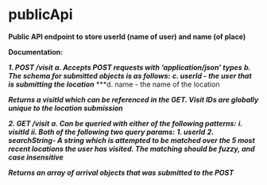 # publicApi

**Public API endpoint to store userId (name of user) and name (of place)**

**Documentation:**

  ***1. POST /visit***
     ***a. Accepts POST requests with ‘application/json’ types***
     ***b. The schema for submitted objects is as follows:***
     ***c. userId - the user that is submitting the location***
     ***d. name - the name of the location   
     
  ***Returns a visitId which can be referenced in the GET. Visit IDs are globally unique to the location submission***
  
  ***2. GET /visit***
      ***a. Can be queried with either of the following patterns:***
        ***i. visitId*** 
        ***ii. Both of the following two query params:*** 
               ***1. userId***
               ***2. searchString- A string which is attempted to be matched over the 5 most recent locations the user has visited. The matching should be fuzzy, and case insensitive***
   
   ***Returns an array of arrival objects that was submitted to the POST***

